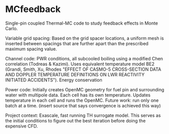 # MCfeedback
Single-pin coupled Thermal-MC code to study feedback effects in Monte Carlo. 

Variable grid spacing:
Based on the grid spacer locations, a uniform mesh is inserted between spacings that are further apart than the prescribed maximum spacing value. 

Channel code:
PWR conditions, all subcooled boiling using a modified Chen correlation (Todreas & Kazimi).
Uses equivalent temperature model BE2 (Grandi, Smith, Xu, Rhodes "EFFECT OF CASMO-5 CROSS-SECTION DATA AND DOPPLER TEMPERATURE DEFINITIONS ON LWR REACTIVITY INITIATED ACCIDENTS").
Energy conservation

Power code:
Initially creates OpenMC geometry for fuel pin and surrounding water with multipole data. Each cell has its own temperature. 
Updates temperature in each cell and runs the OpenMC. 
Future work: run only one batch at a time. (insert source that says convergence is achieved this way)

Project context:
Exascale, fast running TH surrogate model. This serves as the initial conditions to figure out the best iteration before doing the expensive CFD. 
